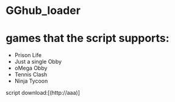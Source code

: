 # GGhub_loader

# games that the script supports:
- Prison Life
- Just a single Obby
- oMega Obby
- Tennis Clash
- Ninja Tycoon

script download:[(http://aaa)]
